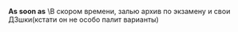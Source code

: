**As soon as**
\В скором времени, залью архив по экзамену и свои ДЗшки(кстати он не особо палит варианты)
